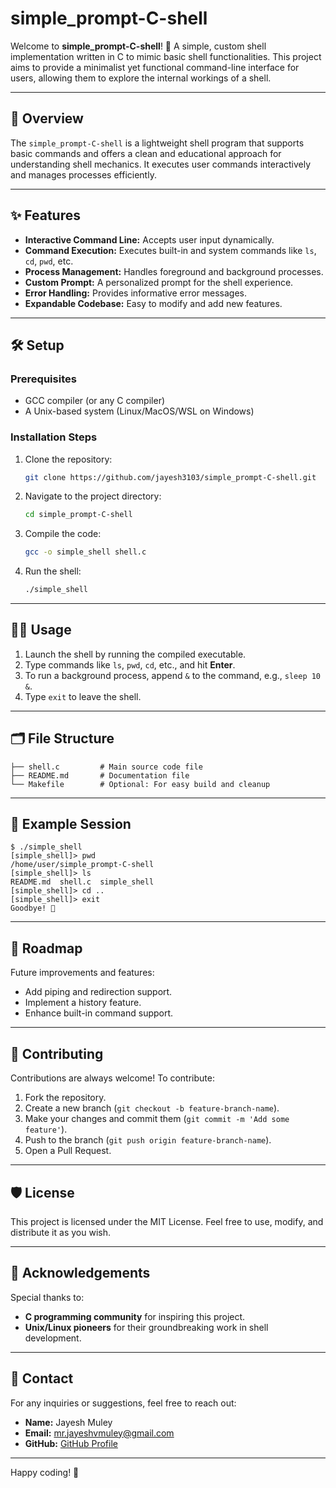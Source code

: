 # simple_prompt-C-shell

Welcome to **simple_prompt-C-shell**! 🚀 A simple, custom shell implementation written in C to mimic basic shell functionalities. This project aims to provide a minimalist yet functional command-line interface for users, allowing them to explore the internal workings of a shell.

---

## 📖 Overview
The `simple_prompt-C-shell` is a lightweight shell program that supports basic commands and offers a clean and educational approach for understanding shell mechanics. It executes user commands interactively and manages processes efficiently.

---

## ✨ Features
- **Interactive Command Line:** Accepts user input dynamically.
- **Command Execution:** Executes built-in and system commands like `ls`, `cd`, `pwd`, etc.
- **Process Management:** Handles foreground and background processes.
- **Custom Prompt:** A personalized prompt for the shell experience.
- **Error Handling:** Provides informative error messages.
- **Expandable Codebase:** Easy to modify and add new features.

---

## 🛠️ Setup

### Prerequisites
- GCC compiler (or any C compiler)
- A Unix-based system (Linux/MacOS/WSL on Windows)

### Installation Steps
1. Clone the repository:
   ```bash
   git clone https://github.com/jayesh3103/simple_prompt-C-shell.git
   ```

2. Navigate to the project directory:
   ```bash
   cd simple_prompt-C-shell
   ```

3. Compile the code:
   ```bash
   gcc -o simple_shell shell.c
   ```

4. Run the shell:
   ```bash
   ./simple_shell
   ```

---

## 🧑‍💻 Usage
1. Launch the shell by running the compiled executable.
2. Type commands like `ls`, `pwd`, `cd`, etc., and hit **Enter**.
3. To run a background process, append `&` to the command, e.g., `sleep 10 &`.
4. Type `exit` to leave the shell.

---

## 🗂️ File Structure
```
├── shell.c         # Main source code file
├── README.md       # Documentation file
└── Makefile        # Optional: For easy build and cleanup
```

---

## 🌟 Example Session
```shell
$ ./simple_shell
[simple_shell]> pwd
/home/user/simple_prompt-C-shell
[simple_shell]> ls
README.md  shell.c  simple_shell
[simple_shell]> cd ..
[simple_shell]> exit
Goodbye! 👋
```

---

## 🚀 Roadmap
Future improvements and features:
- Add piping and redirection support.
- Implement a history feature.
- Enhance built-in command support.

---

## 🤝 Contributing
Contributions are always welcome! To contribute:
1. Fork the repository.
2. Create a new branch (`git checkout -b feature-branch-name`).
3. Make your changes and commit them (`git commit -m 'Add some feature'`).
4. Push to the branch (`git push origin feature-branch-name`).
5. Open a Pull Request.

---

## 🛡️ License
This project is licensed under the MIT License. Feel free to use, modify, and distribute it as you wish.

---

## 🙌 Acknowledgements
Special thanks to:
- **C programming community** for inspiring this project.
- **Unix/Linux pioneers** for their groundbreaking work in shell development.

---

## 📧 Contact
For any inquiries or suggestions, feel free to reach out:
- **Name:** Jayesh Muley
- **Email:** mr.jayeshvmuley@gmail.com
- **GitHub:** [GitHub Profile](https://github.com/jayesh3103)

---

Happy coding! 🎉
